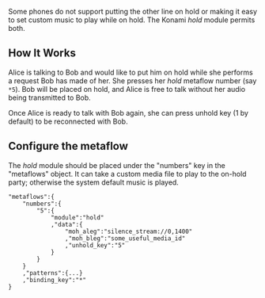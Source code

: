 
Some phones do not support putting the other line on hold or making it easy to set custom music to play while on hold. The Konami *hold* module permits both.

## How It Works

Alice is talking to Bob and would like to put him on hold while she performs a request Bob has made of her. She presses her *hold* metaflow number (say `*5`). Bob will be placed on hold, and Alice is free to talk without her audio being transmitted to Bob.

Once Alice is ready to talk with Bob again, she can press unhold key (1 by default) to be reconnected with Bob.

## Configure the metaflow

The *hold* module should be placed under the "numbers" key in the "metaflows" object. It can take a custom media file to play to the on-hold party; otherwise the system default music is played.

    "metaflows":{
        "numbers":{
            "5":{
                "module":"hold"
                ,"data":{
                    "moh_aleg":"silence_stream://0,1400"
                    ,"moh_bleg":"some_useful_media_id"
                    ,"unhold_key":"5"
                }
            }
        }
        ,"patterns":{...}
        ,"binding_key":"*"
    }
